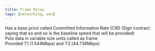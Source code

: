 ```yaml
---
title: Frame Relay
tags: [networking, wan]
---
```


Has a base price called Committed Information Rate (CIR) (Sign contract saying that so and so is the baseline speed that will be provided)  
Puts data in variable size units called as frame  
Provided T1 (1.544Mbps) and T3 (44.736Mbps)